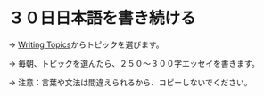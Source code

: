 # ３０日日本語を書き続ける

→ [Writing Topics](https://k12.thoughtfullearning.com/resources/writingtopics)からトピックを選びます。

→ 毎朝、トピックを選んたら、２５０〜３００字エッセイを書きます。

→ 注意：言葉や文法は間違えられるから、コピーしないでください。
